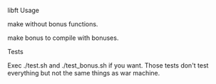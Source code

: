 libft
Usage

make without bonus functions.

make bonus to compile with bonuses.

Tests

Exec ./test.sh and ./test_bonus.sh if you want.
Those tests don't test everything but not the same things as war machine.
